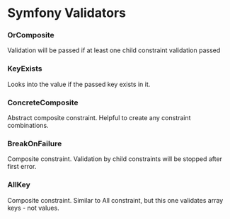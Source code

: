 
# Symfony Validators

### OrComposite
Validation will be passed if at least one child constraint validation passed 

### KeyExists
Looks into the value if the passed key exists in it.

### ConcreteComposite
Abstract composite constraint. Helpful to create any constraint combinations. 

### BreakOnFailure
Composite constraint. Validation by child constraints will be stopped after first error.

### AllKey
Composite constraint. Similar to All constraint, but this one validates array keys - not values.
